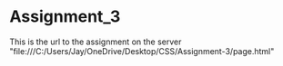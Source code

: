 # Assignment_3 
This is the url to the assignment on the server "file:///C:/Users/Jay/OneDrive/Desktop/CSS/Assignment-3/page.html"
